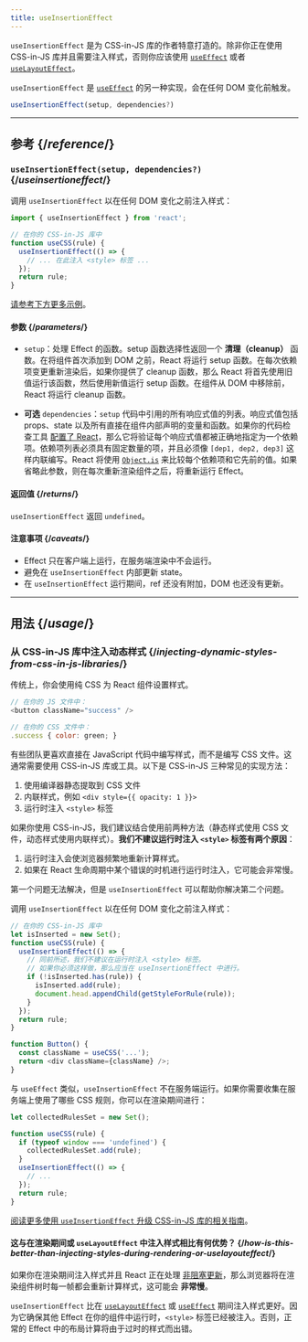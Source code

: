 ```yaml
---
title: useInsertionEffect
---
```


<Pitfall>

`useInsertionEffect` 是为 CSS-in-JS 库的作者特意打造的。除非你正在使用 CSS-in-JS 库并且需要注入样式，否则你应该使用 [`useEffect`](/reference/react/useEffect) 或者 [`useLayoutEffect`](/reference/react/useLayoutEffect)。

</Pitfall>

<Intro>

`useInsertionEffect` 是 [`useEffect`](/reference/react/useEffect) 的另一种实现，会在任何 DOM 变化前触发。

```js
useInsertionEffect(setup, dependencies?)
```

</Intro>

<InlineToc />

---

## 参考 {/*reference*/}

### `useInsertionEffect(setup, dependencies?)` {/*useinsertioneffect*/}

调用 `useInsertionEffect` 以在任何 DOM 变化之前注入样式：

```js
import { useInsertionEffect } from 'react';

// 在你的 CSS-in-JS 库中
function useCSS(rule) {
  useInsertionEffect(() => {
    // ... 在此注入 <style> 标签 ...
  });
  return rule;
}
```

[请参考下方更多示例](#usage)。

#### 参数 {/*parameters*/}

* `setup`：处理 Effect 的函数。setup 函数选择性返回一个 **清理（cleanup）** 函数。在将组件首次添加到 DOM 之前，React 将运行 setup 函数。在每次依赖项变更重新渲染后，如果你提供了 cleanup 函数，那么 React 将首先使用旧值运行该函数，然后使用新值运行 setup 函数。在组件从 DOM 中移除前，React 将运行 cleanup 函数。

* **可选** `dependencies`：`setup` 代码中引用的所有响应式值的列表。响应式值包括 props、state 以及所有直接在组件内部声明的变量和函数。如果你的代码检查工具 [配置了 React](/learn/editor-setup#linting)，那么它将验证每个响应式值都被正确地指定为一个依赖项。依赖项列表必须具有固定数量的项，并且必须像 `[dep1, dep2, dep3]` 这样内联编写。React 将使用 [`Object.is`](https://developer.mozilla.org/en-US/docs/Web/JavaScript/Reference/Global_Objects/Object/is) 来比较每个依赖项和它先前的值。如果省略此参数，则在每次重新渲染组件之后，将重新运行 Effect。

#### 返回值 {/*returns*/}

`useInsertionEffect` 返回 `undefined`。

#### 注意事项 {/*caveats*/}

* Effect 只在客户端上运行，在服务端渲染中不会运行。
* 避免在 `useInsertionEffect` 内部更新 state。
* 在 `useInsertionEffect` 运行期间，ref 还没有附加，DOM 也还没有更新。

---

## 用法 {/*usage*/}

### 从 CSS-in-JS 库中注入动态样式 {/*injecting-dynamic-styles-from-css-in-js-libraries*/}

传统上，你会使用纯 CSS 为 React 组件设置样式。

```js
// 在你的 JS 文件中：
<button className="success" />

// 在你的 CSS 文件中：
.success { color: green; }
```

有些团队更喜欢直接在 JavaScript 代码中编写样式，而不是编写 CSS 文件。这通常需要使用 CSS-in-JS 库或工具。以下是 CSS-in-JS 三种常见的实现方法：

1. 使用编译器静态提取到 CSS 文件
2. 内联样式，例如 `<div style={{ opacity: 1 }}>`
3. 运行时注入 `<style>` 标签

如果你使用 CSS-in-JS，我们建议结合使用前两种方法（静态样式使用 CSS 文件，动态样式使用内联样式）。**我们不建议运行时注入 `<style>` 标签有两个原因**：

1. 运行时注入会使浏览器频繁地重新计算样式。
2. 如果在 React 生命周期中某个错误的时机进行运行时注入，它可能会非常慢。

第一个问题无法解决，但是 `useInsertionEffect` 可以帮助你解决第二个问题。

调用 `useInsertionEffect` 以在任何 DOM 变化之前注入样式：

```js {4-11}
// 在你的 CSS-in-JS 库中
let isInserted = new Set();
function useCSS(rule) {
  useInsertionEffect(() => {
    // 同前所述，我们不建议在运行时注入 <style> 标签。
    // 如果你必须这样做，那么应当在 useInsertionEffect 中进行。
    if (!isInserted.has(rule)) {
      isInserted.add(rule);
      document.head.appendChild(getStyleForRule(rule));
    }
  });
  return rule;
}

function Button() {
  const className = useCSS('...');
  return <div className={className} />;
}
```

与 `useEffect` 类似，`useInsertionEffect` 不在服务端运行。如果你需要收集在服务端上使用了哪些 CSS 规则，你可以在渲染期间进行：

```js {1,4-6}
let collectedRulesSet = new Set();

function useCSS(rule) {
  if (typeof window === 'undefined') {
    collectedRulesSet.add(rule);
  }
  useInsertionEffect(() => {
    // ...
  });
  return rule;
}
```

[阅读更多使用 `useInsertionEffect` 升级 CSS-in-JS 库的相关指南](https://github.com/reactwg/react-18/discussions/110)。

<DeepDive>

#### 这与在渲染期间或 `useLayoutEffect` 中注入样式相比有何优势？ {/*how-is-this-better-than-injecting-styles-during-rendering-or-uselayouteffect*/}

如果你在渲染期间注入样式并且 React 正在处理 [非阻塞更新](/reference/react/useTransition#marking-a-state-update-as-a-non-blocking-transition)，那么浏览器将在渲染组件树时每一帧都会重新计算样式，这可能会 **非常慢**。

`useInsertionEffect` 比在 [`useLayoutEffect`](/reference/react/useLayoutEffect) 或 [`useEffect`](/reference/react/useEffect) 期间注入样式更好。因为它确保其他 Effect 在你的组件中运行时，`<style>` 标签已经被注入。否则，正常的 Effect 中的布局计算将由于过时的样式而出错。

</DeepDive>
